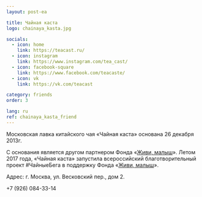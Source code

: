 ```yaml
---
layout: post-ea

title: Чайная каста
logo: chainaya_kasta.jpg

socials:
  - icon: home
    link: https://teacast.ru/
  - icon: instagram
    link: https://www.instagram.com/tea_cast/
  - icon: facebook-square
    link: https://www.facebook.com/teacaste/
  - icon: vk
    link: https://vk.com/teacast

category: friends
order: 3

lang: ru
ref: chainaya_kasta_friend
---
```


Московская лавка китайского чая «Чайная каста» основана 26 декабря 2013г. 
 
С основания является другом партнером Фонда «<a href="https://fondzhivimalysh.ru/" target="_blank">Живи, малыш</a>». Летом 2017 года, «Чайная каста» запустила всероссийский благотворительный проект #ЧайныеБега в поддержку Фонда «<a href="https://fondzhivimalysh.ru/" target="_blank">Живи, малыш</a>». 

Адрес: г. Москва, ул. Весковский пер., дом 2.

+7 (926) 084-33-14
